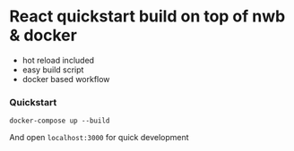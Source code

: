 # React quickstart build on top of nwb & docker

- hot reload included
- easy build script
- docker based workflow

### Quickstart

```
docker-compose up --build

```

And open ```localhost:3000``` for quick development


